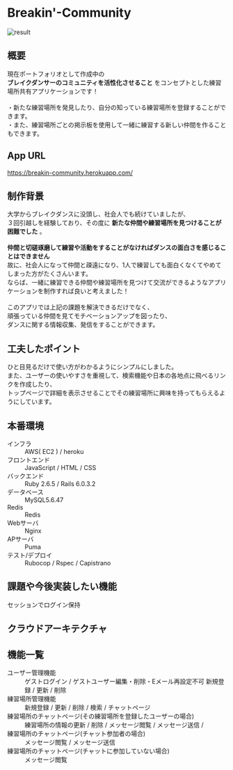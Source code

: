 # Breakin'-Community

![result](https://user-images.githubusercontent.com/64772703/92210046-ffc21200-eec8-11ea-9d79-547c58767d1c.gif)
## 概要
現在ポートフォリオとして作成中の<br>
**ブレイクダンサーのコミュニティを活性化させること** をコンセプトとした練習場所共有アプリケーションです！<br><br>
・新たな練習場所を発見したり、自分の知っている練習場所を登録することができます。<br>
・また、練習場所ごとの掲示板を使用して一緒に練習する新しい仲間を作ることもできます。

## App URL
https://breakin-community.herokuapp.com/

## 制作背景
大学からブレイクダンスに没頭し、社会人でも続けていましたが、<br>
３回引越しを経験しており、その度に **新たな仲間や練習場所を見つけることが困難でした** 。<br>
<br>
**仲間と切磋琢磨して練習や活動をすることがなければダンスの面白さを感じることはできません**<br>
故に、社会人になって仲間と疎遠になり、1人で練習しても面白くなくてやめてしまった方がたくさんいます。<br>
ならば、一緒に練習できる仲間や練習場所を見つけて交流ができるようなアプリケーションを制作すれば良いと考えました！<br>
<br>
このアプリでは上記の課題を解決できるだけでなく、<br>
頑張っている仲間を見てモチベーションアップを図ったり、<br>
ダンスに関する情報収集、発信をすることができます。

## 工夫したポイント
ひと目見るだけで使い方がわかるようにシンプルにしました。<br>
また、ユーザーの使いやすさを重視して、検索機能や日本の各地点に飛べるリンクを作成したり、<br>
トップページで詳細を表示させることでその練習場所に興味を持ってもらえるようにしています。

## 本番環境
<dl>
  <dt>インフラ</dt>
  <dd>AWS( EC2 ) / heroku
  
  <dt>フロントエンド</dt>
  <dd>JavaScript / HTML / CSS</dd>
  
  
  <dt>バックエンド</dt>
  <dd>Ruby 2.6.5 / Rails 6.0.3.2

  <dt>データベース</dt>
  <dd>MySQL5.6.47</dd>Redis
  <dd>Redis</dd>
  
  <dt>Webサーバ</dt>
  <dd>Nginx</dd>
  
  <dt>APサーバ</dt>
  <dd>Puma</dd>
  
  <dt>テスト/デプロイ</dt>
  <dd>Rubocop / Rspec / Capistrano</dd>
</dl>

## 課題や今後実装したい機能
セッションでログイン保持
## クラウドアーキテクチャ

## 機能一覧
<dl>
  <dt>ユーザー管理機能</dt>
  <dd>ゲストログイン / ゲストユーザー編集・削除・Eメール再設定不可  新規登録 / 更新 / 削除</dd>
  <dt>練習場所管理機能</dt>
  <dd>新規登録 / 更新 / 削除 / 検索 / チャットページ</dd>
  <dt>練習場所のチャットページ(その練習場所を登録したユーザーの場合)</dt>
  <dd>練習場所の情報の更新 / 削除 / メッセージ閲覧 / メッセージ送信 / </dd>
  <dt>練習場所のチャットページ(チャット参加者の場合)</dt>
  <dd>メッセージ閲覧 / メッセージ送信 </dd>
  <dt>練習場所のチャットページ(チャットに参加していない場合)</dt>
  <dd>メッセージ閲覧</dd>
<dl>

